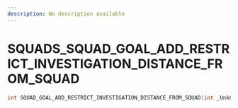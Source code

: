 ```yaml
---
description: No description available 
---
```


# SQUADS\_SQUAD_GOAL_ADD_RESTRICT_INVESTIGATION_DISTANCE_FROM_SQUAD

```cpp
int SQUAD_GOAL_ADD_RESTRICT_INVESTIGATION_DISTANCE_FROM_SQUAD(int _Unk0, int _Unk1, int _Unk2);
```